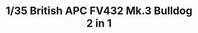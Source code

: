 ---
layout: product
title: "1/35  British APC FV432 Mk.3 Bulldog   2 in 1"
price: "5800" 
desc: "Maketa"
img_path: "/assets/img/TAKO2067.jpg"
brand: "N/A"
available: false
special_offer: false
new: false
soon: false
cat: "010000"
subcat: "010200"
subsubcat: "0N/A"
sifra: "TAKO2067"
popular: false
---